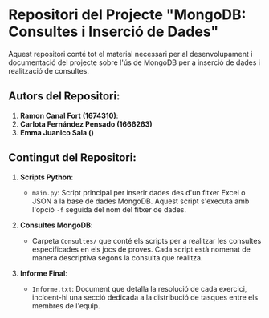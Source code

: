 # Repositori del Projecte "MongoDB: Consultes i Inserció de Dades"

Aquest repositori conté tot el material necessari per al desenvolupament i documentació del projecte sobre l'ús de MongoDB per a inserció de dades i realització de consultes.

## Autors del Repositori:

1. **Ramon Canal Fort (1674310)**:
2. **Carlota Fernández Pensado (1666263)**
3. **Emma Juanico Sala ()**


## Contingut del Repositori:

1. **Scripts Python**:
   - `main.py`: Script principal per inserir dades des d'un fitxer Excel o JSON a la base de dades MongoDB. Aquest script s'executa amb l'opció `-f` seguida del nom del fitxer de dades.

2. **Consultes MongoDB**:
   - Carpeta `Consultes/` que conté els scripts per a realitzar les consultes especificades en els jocs de proves. Cada script està nomenat de manera descriptiva segons la consulta que realitza.

3. **Informe Final**:
   - `Informe.txt`: Document que detalla la resolució de cada exercici, incloent-hi una secció dedicada a la distribució de tasques entre els membres de l'equip.
